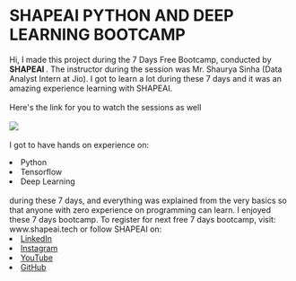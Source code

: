 # SHAPEAI PYTHON AND DEEP LEARNING BOOTCAMP
Hi, I made this project during the 7 Days Free Bootcamp, conducted by <b> SHAPEAI
</b>.
The instructor during the session was Mr. Shaurya Sinha (Data Analyst Intern at Jio). I got to
learn a lot during these 7 days and it was an amazing experience learning with SHAPEAI.
<br><br>Here's the link for you to watch the sessions as well<br><br>
<a href="https://www.youtube.com/playlist?list=PL7zl8TDRnbune5TnrfBgFbxT87E98cfo9"> 
  <img src="https://github.com/ShapeAI/PYTHON-AND-DATA-ANALYTICS/blob/main/Python_and_deep_learning.png"> </a><br>
<br>I got to have hands on experience on:
<li>Python
<li>Tensorflow
<li>Deep Learning<br>
<br>during these 7 days, and everything was explained from the very basics so that
anyone with zero experience on programming can learn.
I enjoyed these 7 days bootcamp. To register for next free 7 days bootcamp, visit:
www.shapeai.tech
or follow SHAPEAI on:
<li><a href="https://in.linkedin.com/company/shapeai">LinkedIn</a>
<li><a href="https://www.instagram.com/shape.ai/?hl=en">Instagram</a>
<li><a href="https://www.youtube.com/channel/UCTUvDLTW9meuDXWcbmISPdA">YouTube</a>
<li><a href="https://github.com/shapeai">GitHub</a>
